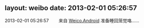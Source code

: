 layout: weibo
date: 2013-02-01 05:26:57
---
<meta name="referrer" content="no-referrer" />

2013-02-01 05:26:57  &nbsp;&nbsp;&nbsp;&nbsp;&nbsp;&nbsp; 来自 <a href="http://app.weibo.com/t/feed/l4RWD" rel="nofollow">Weico.Android</a>
准备睡回笼觉咯…… ​​​
